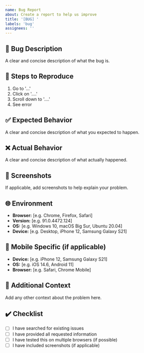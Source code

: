 ```yaml
---
name: Bug Report
about: Create a report to help us improve
title: '[BUG] '
labels: 'bug'
assignees: ''
---
```


## 🐛 Bug Description
A clear and concise description of what the bug is.

## 🔄 Steps to Reproduce
1. Go to '...'
2. Click on '....'
3. Scroll down to '....'
4. See error

## ✅ Expected Behavior
A clear and concise description of what you expected to happen.

## ❌ Actual Behavior
A clear and concise description of what actually happened.

## 📸 Screenshots
If applicable, add screenshots to help explain your problem.

## 🌐 Environment
- **Browser:** [e.g. Chrome, Firefox, Safari]
- **Version:** [e.g. 91.0.4472.124]
- **OS:** [e.g. Windows 10, macOS Big Sur, Ubuntu 20.04]
- **Device:** [e.g. Desktop, iPhone 12, Samsung Galaxy S21]

## 📱 Mobile Specific (if applicable)
- **Device:** [e.g. iPhone 12, Samsung Galaxy S21]
- **OS:** [e.g. iOS 14.6, Android 11]
- **Browser:** [e.g. Safari, Chrome Mobile]

## 🔧 Additional Context
Add any other context about the problem here.

## ✔️ Checklist
- [ ] I have searched for existing issues
- [ ] I have provided all requested information
- [ ] I have tested this on multiple browsers (if possible)
- [ ] I have included screenshots (if applicable)
